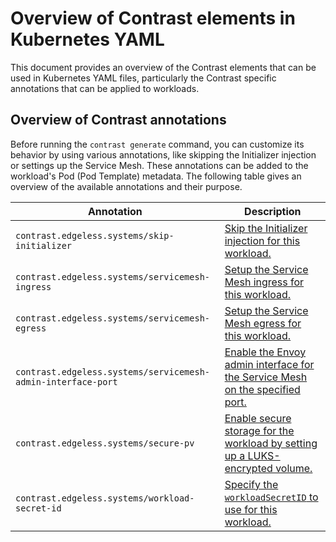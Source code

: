 # Overview of Contrast elements in Kubernetes YAML

This document provides an overview of the Contrast elements that can be used in Kubernetes YAML files, particularly the Contrast specific annotations that can be applied to workloads.

## Overview of Contrast annotations

Before running the `contrast generate` command, you can customize its behavior by using various annotations, like skipping the Initializer injection or settings up the Service Mesh.
These annotations can be added to the workload's Pod (Pod Template) metadata.
The following table gives an overview of the available annotations and their purpose.

| Annotation                                                   | Description                                                                                                                           |
| ------------------------------------------------------------ | ------------------------------------------------------------------------------------------------------------------------------------- |
| `contrast.edgeless.systems/skip-initializer`                 | [Skip the Initializer injection for this workload.](../howto/workload-deployment/generate-annotations.md#skip-initializer-annotation) |
| `contrast.edgeless.systems/servicemesh-ingress`              | [Setup the Service Mesh ingress for this workload.](components/service-mesh.md#configuring-the-proxy)                                 |
| `contrast.edgeless.systems/servicemesh-egress`               | [Setup the Service Mesh egress for this workload.](components/service-mesh.md#configuring-the-proxy)                                  |
| `contrast.edgeless.systems/servicemesh-admin-interface-port` | [Enable the Envoy admin interface for the Service Mesh on the specified port.](components/service-mesh.md#configuring-the-proxy)      |
| `contrast.edgeless.systems/secure-pv`                        | [Enable secure storage for the workload by setting up a LUKS-encrypted volume.](secrets.md#secure-persistence)                        |
| `contrast.edgeless.systems/workload-secret-id`               | [Specify the `workloadSecretID` to use for this workload.](secrets.md#workload-secrets)                                               |
